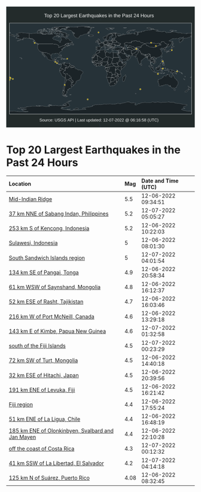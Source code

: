 ![Map](./map.png)

# Top 20 Largest Earthquakes in the Past 24 Hours

| Location | Mag | Date and Time (UTC) |
|:---|:---|:---|
| [Mid-Indian Ridge](https://earthquake.usgs.gov/earthquakes/eventpage/us6000j7at) | 5.5 | 12-06-2022 09:34:51 |
| [37 km NNE of Sabang Indan, Philippines](https://earthquake.usgs.gov/earthquakes/eventpage/us6000j7j9) | 5.2 | 12-07-2022 05:05:27 |
| [253 km S of Kencong, Indonesia](https://earthquake.usgs.gov/earthquakes/eventpage/us6000j7b1) | 5.2 | 12-06-2022 10:22:03 |
| [Sulawesi, Indonesia](https://earthquake.usgs.gov/earthquakes/eventpage/us6000j79p) | 5 | 12-06-2022 08:01:30 |
| [South Sandwich Islands region](https://earthquake.usgs.gov/earthquakes/eventpage/us6000j7ir) | 5 | 12-07-2022 04:01:54 |
| [134 km SE of Pangai, Tonga](https://earthquake.usgs.gov/earthquakes/eventpage/us6000j7fn) | 4.9 | 12-06-2022 20:58:34 |
| [61 km WSW of Saynshand, Mongolia](https://earthquake.usgs.gov/earthquakes/eventpage/us6000j7dr) | 4.8 | 12-06-2022 16:12:37 |
| [52 km ESE of Rasht, Tajikistan](https://earthquake.usgs.gov/earthquakes/eventpage/us6000j7d0) | 4.7 | 12-06-2022 16:03:46 |
| [216 km W of Port McNeill, Canada](https://earthquake.usgs.gov/earthquakes/eventpage/us6000j7ce) | 4.6 | 12-06-2022 13:29:18 |
| [143 km E of Kimbe, Papua New Guinea](https://earthquake.usgs.gov/earthquakes/eventpage/us6000j7hq) | 4.6 | 12-07-2022 01:32:58 |
| [south of the Fiji Islands](https://earthquake.usgs.gov/earthquakes/eventpage/us6000j7hf) | 4.5 | 12-07-2022 00:23:29 |
| [72 km SW of Turt, Mongolia](https://earthquake.usgs.gov/earthquakes/eventpage/us6000j7cp) | 4.5 | 12-06-2022 14:40:18 |
| [32 km ESE of Hitachi, Japan](https://earthquake.usgs.gov/earthquakes/eventpage/us6000j7fk) | 4.5 | 12-06-2022 20:39:56 |
| [191 km ENE of Levuka, Fiji](https://earthquake.usgs.gov/earthquakes/eventpage/us6000j7e8) | 4.5 | 12-06-2022 16:21:42 |
| [Fiji region](https://earthquake.usgs.gov/earthquakes/eventpage/us6000j7eq) | 4.4 | 12-06-2022 17:55:24 |
| [51 km ENE of La Ligua, Chile](https://earthquake.usgs.gov/earthquakes/eventpage/us6000j7eb) | 4.4 | 12-06-2022 16:48:19 |
| [185 km ENE of Olonkinbyen, Svalbard and Jan Mayen](https://earthquake.usgs.gov/earthquakes/eventpage/us6000j7gh) | 4.4 | 12-06-2022 22:10:28 |
| [off the coast of Costa Rica](https://earthquake.usgs.gov/earthquakes/eventpage/us6000j7h8) | 4.3 | 12-07-2022 00:12:32 |
| [41 km SSW of La Libertad, El Salvador](https://earthquake.usgs.gov/earthquakes/eventpage/us6000j7iu) | 4.2 | 12-07-2022 04:14:18 |
| [125 km N of Suárez, Puerto Rico](https://earthquake.usgs.gov/earthquakes/eventpage/pr2022340000) | 4.08 | 12-06-2022 08:32:45 |
